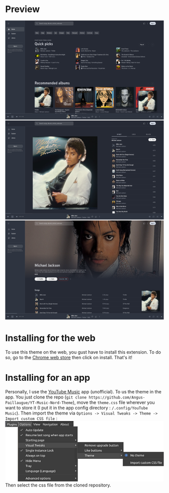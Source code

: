
# Preview

![Home page](store/Img_1.png)
![Playing music](store/Img_2.png)
![Artist page](store/Img_3.png)


# Installing for the web

To use this theme on the web, you gust have to install this extension. To do so, go to the [Chrome web store](https://github.com/Angus-Paillaugue/YT-Music-Nord-Theme) then click on install. That's it!


# Installing for an app

Personally, I use the [YouTube Music](https://github.com/th-ch/youtube-music) app (unofficial). To us the theme in the app. You just clone the repo (`git clone https://github.com/Angus-Paillaugue/YT-Music-Nord-Theme`), move the `theme.css` file wherever you want to store it (I put it in the app config directory : `/.config/YouTube Music`). Then import the theme via `Options -> Visual Tweaks -> Theme -> Import custom CSS file` : 
![alt text](store/import_yt_app_diagram.jpg)
Then select the css file from the cloned repository.